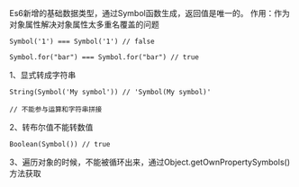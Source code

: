 Es6新增的基础数据类型，通过Symbol函数生成，返回值是唯一的。
作用：作为对象属性解决对象属性太多重名覆盖的问题

    Symbol('1') === Symbol('1') // false

    Symbol.for("bar") === Symbol.for("bar") // true

1、显式转成字符串

    String(Symbol('My symbol')) // 'Symbol(My symbol)'
    
    // 不能参与运算和字符串拼接

2、转布尔值不能转数值

    Boolean(Symbol()) // true

3、遍历对象的时候，不能被循环出来，通过Object.getOwnPropertySymbols()方法获取